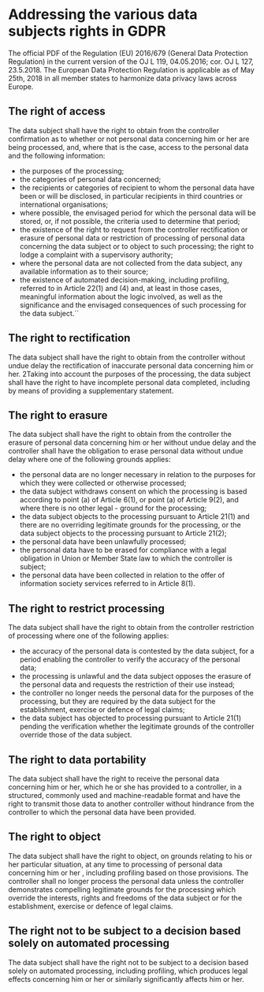 # Addressing the various data subjects rights in GDPR

The official PDF of the Regulation (EU) 2016/679 (General Data Protection Regulation) in the current version of the OJ L 119, 04.05.2016; cor. OJ L 127, 23.5.2018. The European Data Protection Regulation is applicable as of May 25th, 2018 in all member states to harmonize data privacy laws across Europe. 

## The right of access
The data subject shall have the right to obtain from the controller confirmation as to whether or not personal data concerning him or her are being processed, and, where that is the case, access to the personal data and the following information:
- the purposes of the processing;
- the categories of personal data concerned;
- the recipients or categories of recipient to whom the personal data have been or will be disclosed, in particular recipients in third countries or international organisations;
- where possible, the envisaged period for which the personal data will be stored, or, if not possible, the criteria used to determine that period;
- the existence of the right to request from the controller rectification or erasure of personal data or restriction of processing of personal data concerning the data subject or to object to such processing;
the right to lodge a complaint with a supervisory authority;
- where the personal data are not collected from the data subject, any available information as to their source;
- the existence of automated decision-making, including profiling, referred to in Article 22(1) and (4) and, at least in those cases, meaningful information about the logic involved, as well as the significance and the envisaged consequences of such processing for the data subject.``

## The right to rectification
The data subject shall have the right to obtain from the controller without undue delay the rectification of inaccurate personal data concerning him or her. 2Taking into account the purposes of the processing, the data subject shall have the right to have incomplete personal data completed, including by means of providing a supplementary statement.

## The right to erasure
The data subject shall have the right to obtain from the controller the erasure of personal data concerning him or her without undue delay and the controller shall have the obligation to erase personal data without undue delay where one of the following grounds applies:
- the personal data are no longer necessary in relation to the purposes for which they were collected or otherwise processed;
- the data subject withdraws consent on which the processing is based according to point (a) of Article 6(1), or point (a) of Article 9(2), and where there is no other legal - ground for the processing;
- the data subject objects to the processing pursuant to Article 21(1) and there are no overriding legitimate grounds for the processing, or the data subject objects to the processing pursuant to Article 21(2);
- the personal data have been unlawfully processed;
- the personal data have to be erased for compliance with a legal obligation in Union or Member State law to which the controller is subject;
- the personal data have been collected in relation to the offer of information society services referred to in Article 8(1).

## The right to restrict processing
The data subject shall have the right to obtain from the controller restriction of processing where one of the following applies:
- the accuracy of the personal data is contested by the data subject, for a period enabling the controller to verify the accuracy of the personal data;
- the processing is unlawful and the data subject opposes the erasure of the personal data and requests the restriction of their use instead;
- the controller no longer needs the personal data for the purposes of the processing, but they are required by the data subject for the establishment, exercise or defence of legal claims;
- the data subject has objected to processing pursuant to Article 21(1) pending the verification whether the legitimate grounds of the controller override those of the data subject.

## The right to data portability
The data subject shall have the right to receive the personal data concerning him or her, which he or she has provided to a controller, in a structured, commonly used and machine-readable format and have the right to transmit those data to another controller without hindrance from the controller to which the personal data have been provided.

## The right to object
The data subject shall have the right to object, on grounds relating to his or her particular situation, at any time to processing of personal data concerning him or her , including profiling based on those provisions. The controller shall no longer process the personal data unless the controller demonstrates compelling legitimate grounds for the processing which override the interests, rights and freedoms of the data subject or for the establishment, exercise or defence of legal claims.

## The right not to be subject to a decision based solely on automated processing
The data subject shall have the right not to be subject to a decision based solely on automated processing, including profiling, which produces legal effects concerning him or her or similarly significantly affects him or her.
